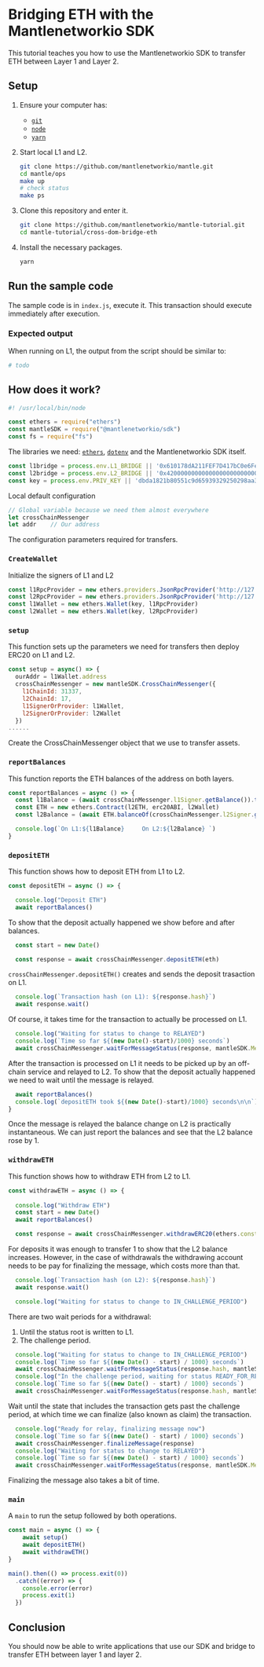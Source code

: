 # Bridging ETH with the Mantlenetworkio SDK

This tutorial teaches you how to use the Mantlenetworkio SDK to transfer ETH between Layer 1 and Layer 2.

## Setup

1. Ensure your computer has:
   - [`git`](https://git-scm.com/downloads)
   - [`node`](https://nodejs.org/en/)
   - [`yarn`](https://classic.yarnpkg.com/lang/en/docs/install/#mac-stable)

1. Start local L1 and L2.
    ```sh
    git clone https://github.com/mantlenetworkio/mantle.git
    cd mantle/ops
    make up
    # check status
    make ps
   ```
   
1. Clone this repository and enter it.

   ```sh
   git clone https://github.com/mantlenetworkio/mantle-tutorial.git
   cd mantle-tutorial/cross-dom-bridge-eth
   ```

1. Install the necessary packages.

   ```sh
   yarn
   ```

## Run the sample code

The sample code is in `index.js`, execute it.
This transaction should execute immediately after execution.

### Expected output

When running on L1, the output from the script should be similar to:

```sh
# todo
```

## How does it work?


```js
#! /usr/local/bin/node

const ethers = require("ethers")
const mantleSDK = require("@mantlenetworkio/sdk")
const fs = require("fs")

```

The libraries we need: [`ethers`](https://docs.ethers.io/v5/), [`dotenv`](https://www.npmjs.com/package/dotenv) and the Mantlenetworkio SDK itself.

```js
const l1bridge = process.env.L1_BRIDGE || '0x610178dA211FEF7D417bC0e6FeD39F05609AD788'
const l2bridge = process.env.L2_BRIDGE || '0x4200000000000000000000000000000000000010'
const key = process.env.PRIV_KEY || 'dbda1821b80551c9d65939329250298aa3472ba22feea921c0cf5d620ea67b97'
```

Local default configuration

```js
// Global variable because we need them almost everywhere
let crossChainMessenger
let addr    // Our address
```

The configuration parameters required for transfers.

### `CreateWallet`

Initialize the signers of L1 and L2

```js
const l1RpcProvider = new ethers.providers.JsonRpcProvider('http://127.0.0.1:9545')
const l2RpcProvider = new ethers.providers.JsonRpcProvider('http://127.0.0.1:8545')
const l1Wallet = new ethers.Wallet(key, l1RpcProvider)
const l2Wallet = new ethers.Wallet(key, l2RpcProvider)
```

### `setup`

This function sets up the parameters we need for transfers then deploy ERC20 on L1 and L2.

```js
const setup = async() => {
  ourAddr = l1Wallet.address
  crossChainMessenger = new mantleSDK.CrossChainMessenger({
    l1ChainId: 31337, 
    l2ChainId: 17,  
    l1SignerOrProvider: l1Wallet,
    l2SignerOrProvider: l2Wallet
  })
......
```
Create the CrossChainMessenger object that we use to transfer assets.

### `reportBalances`

This function reports the ETH balances of the address on both layers.

```js
const reportBalances = async () => {
  const l1Balance = (await crossChainMessenger.l1Signer.getBalance()).toString().slice(0, -18)
  const ETH = new ethers.Contract(l2ETH, erc20ABI, l2Wallet)
  const l2Balance = (await ETH.balanceOf(crossChainMessenger.l2Signer.getAddress())).toString().slice(0, -18)

  console.log(`On L1:${l1Balance}     On L2:${l2Balance} `)
}
```

### `depositETH`

This function shows how to deposit ETH from L1 to L2.

```js
const depositETH = async () => {

  console.log("Deposit ETH")
  await reportBalances()
```

To show that the deposit actually happened we show before and after balances.

```js  
  const start = new Date()

  const response = await crossChainMessenger.depositETH(eth)
```

`crossChainMessenger.depositETH()` creates and sends the deposit trasaction on L1.

```js
  console.log(`Transaction hash (on L1): ${response.hash}`)
  await response.wait()
```

Of course, it takes time for the transaction to actually be processed on L1.

```js
  console.log("Waiting for status to change to RELAYED")
  console.log(`Time so far ${(new Date()-start)/1000} seconds`)
  await crossChainMessenger.waitForMessageStatus(response, mantleSDK.MessageStatus.RELAYED)
```

After the transaction is processed on L1 it needs to be picked up by an off-chain service and relayed to L2. 
To show that the deposit actually happened we need to wait until the message is relayed. 

```js
  await reportBalances()    
  console.log(`depositETH took ${(new Date()-start)/1000} seconds\n\n`)
}
```

Once the message is relayed the balance change on L2 is practically instantaneous.
We can just report the balances and see that the L2 balance rose by 1.

### `withdrawETH`

This function shows how to withdraw ETH from L2 to L1.

```js
const withdrawETH = async () => { 
  
  console.log("Withdraw ETH")
  const start = new Date()  
  await reportBalances()

  const response = await crossChainMessenger.withdrawERC20(ethers.constants.AddressZero, l2ETH, eth)
```

For deposits it was enough to transfer 1 to show that the L2 balance increases.
However, in the case of withdrawals the withdrawing account needs to be pay for finalizing the message, which costs more than that.

```js
  console.log(`Transaction hash (on L2): ${response.hash}`)
  await response.wait()

  console.log("Waiting for status to change to IN_CHALLENGE_PERIOD")
```

There are two wait periods for a withdrawal:

1. Until the status root is written to L1. 
1. The challenge period.

```js
  console.log("Waiting for status to change to IN_CHALLENGE_PERIOD")
  console.log(`Time so far ${(new Date() - start) / 1000} seconds`)
  await crossChainMessenger.waitForMessageStatus(response.hash, mantleSDK.MessageStatus.IN_CHALLENGE_PERIOD)
  console.log("In the challenge period, waiting for status READY_FOR_RELAY")
  console.log(`Time so far ${(new Date() - start) / 1000} seconds`)
  await crossChainMessenger.waitForMessageStatus(response.hash, mantleSDK.MessageStatus.READY_FOR_RELAY)
```

Wait until the state that includes the transaction gets past the challenge period, at which time we can finalize (also known as claim) the transaction.

```js
  console.log("Ready for relay, finalizing message now")
  console.log(`Time so far ${(new Date() - start) / 1000} seconds`)
  await crossChainMessenger.finalizeMessage(response)
  console.log("Waiting for status to change to RELAYED")
  console.log(`Time so far ${(new Date() - start) / 1000} seconds`)
  await crossChainMessenger.waitForMessageStatus(response, mantleSDK.MessageStatus.RELAYED)
```

Finalizing the message also takes a bit of time.


### `main`

A `main` to run the setup followed by both operations.

```js
const main = async () => {    
    await setup()
    await depositETH()
    await withdrawETH() 
}

main().then(() => process.exit(0))
  .catch((error) => {
    console.error(error)
    process.exit(1)
  })
```

## Conclusion

You should now be able to write applications that use our SDK and bridge to transfer ETH between layer 1 and layer 2. 